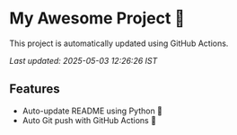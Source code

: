 # My Awesome Project 🚀

This project is automatically updated using GitHub Actions.

_Last updated: 2025-05-03 12:26:26 IST_

## Features
- Auto-update README using Python 🐍
- Auto Git push with GitHub Actions 🤖
